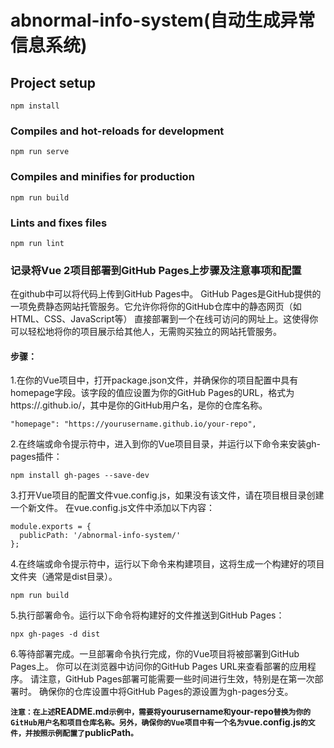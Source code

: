 # abnormal-info-system(自动生成异常信息系统)

## Project setup
```
npm install
```

### Compiles and hot-reloads for development
```
npm run serve
```

### Compiles and minifies for production
```
npm run build
```

### Lints and fixes files
```
npm run lint
```

### 记录将Vue 2项目部署到GitHub Pages上步骤及注意事项和配置

在github中可以将代码上传到GitHub Pages中。
GitHub Pages是GitHub提供的一项免费静态网站托管服务。它允许你将你的GitHub仓库中的静态网页（如HTML、CSS、JavaScript等）
直接部署到一个在线可访问的网址上。这使得你可以轻松地将你的项目展示给其他人，无需购买独立的网站托管服务。

#### 步骤：
1.在你的Vue项目中，打开package.json文件，并确保你的项目配置中具有homepage字段。该字段的值应设置为你的GitHub Pages的URL，格式为https://<username>.github.io/<repository>，其中<username>是你的GitHub用户名，<repository>是你的仓库名称。
```
"homepage": "https://yourusername.github.io/your-repo",
```

2.在终端或命令提示符中，进入到你的Vue项目目录，并运行以下命令来安装gh-pages插件：
```
npm install gh-pages --save-dev
```

3.打开Vue项目的配置文件vue.config.js，如果没有该文件，请在项目根目录创建一个新文件。
在vue.config.js文件中添加以下内容：
```
module.exports = {
  publicPath: '/abnormal-info-system/'
};
```
4.在终端或命令提示符中，运行以下命令来构建项目，这将生成一个构建好的项目文件夹（通常是dist目录）。
```
npm run build
```
5.执行部署命令。运行以下命令将构建好的文件推送到GitHub Pages：
```
npx gh-pages -d dist
```
6.等待部署完成。一旦部署命令执行完成，你的Vue项目将被部署到GitHub Pages上。
你可以在浏览器中访问你的GitHub Pages URL来查看部署的应用程序。
请注意，GitHub Pages部署可能需要一些时间进行生效，特别是在第一次部署时。
确保你的仓库设置中将GitHub Pages的源设置为gh-pages分支。

**`注意：在上述`README.md`示例中，需要将`yourusername`和`your-repo`替换为你的GitHub用户名和项目仓库名称。另外，确保你的Vue项目中有一个名为`vue.config.js`的文件，并按照示例配置了`publicPath`。`**
